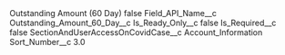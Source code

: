 <?xml version="1.0" encoding="UTF-8"?>
<CustomMetadata xmlns="http://soap.sforce.com/2006/04/metadata" xmlns:xsi="http://www.w3.org/2001/XMLSchema-instance" xmlns:xsd="http://www.w3.org/2001/XMLSchema">
    <label>Outstanding Amount (60 Day)</label>
    <protected>false</protected>
    <values>
        <field>Field_API_Name__c</field>
        <value xsi:type="xsd:string">Outstanding_Amount_60_Day__c</value>
    </values>
    <values>
        <field>Is_Ready_Only__c</field>
        <value xsi:type="xsd:boolean">false</value>
    </values>
    <values>
        <field>Is_Required__c</field>
        <value xsi:type="xsd:boolean">false</value>
    </values>
    <values>
        <field>SectionAndUserAccessOnCovidCase__c</field>
        <value xsi:type="xsd:string">Account_Information</value>
    </values>
    <values>
        <field>Sort_Number__c</field>
        <value xsi:type="xsd:double">3.0</value>
    </values>
</CustomMetadata>
